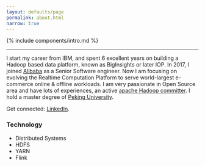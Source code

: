 ```yaml
---
layout: defaults/page
permalink: about.html
narrow: true
---
```


{% include components/intro.md %}

<hr />

I start my career from IBM, and spent 6 excellent years on building a Hadoop based
data platform, known as BigInsights or later IOP. In 2017, I joined [Alibaba](https://www.alibaba.com/)
as a Senior Software engineer. Now I am focusing on evolving the Realtime Computation Platform to serve world-largest
e-commerce online & offline workloads. I am very passionate in
Open Source area and have lots of experiences, an active [apache Hadoop committer](http://people.apache.org/phonebook.html?uid=wwei). I hold a master degree of [Peking University](http://english.pku.edu.cn/).

Get connected: [LinkedIn](https://www.linkedin.com/in/yangwwei/).

### Technology

* Distributed Systems
* HDFS
* YARN
* Flink

